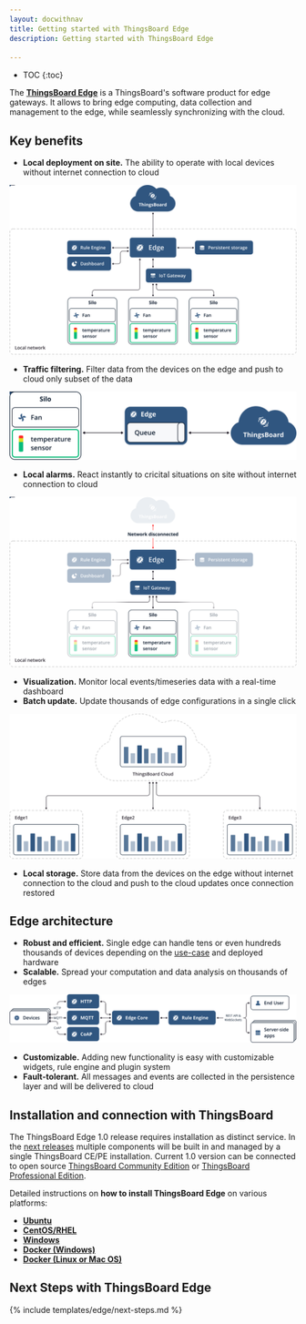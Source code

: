 ```yaml
---
layout: docwithnav
title: Getting started with ThingsBoard Edge
description: Getting started with ThingsBoard Edge

---
```


* TOC
{:toc}

The [**ThingsBoard Edge**](/products/edge/) is a ThingsBoard's software product for edge gateways. 
It allows to bring edge computing, data collection and management to the edge, while seamlessly synchronizing with the cloud. 

## Key benefits
 - **Local deployment on site.** The ability to operate with local devices without internet connection to cloud
 
 ![image](/images/edge/overview/offline_network_.svg)
 
 - **Traffic filtering.** Filter data from the devices on the edge and push to cloud only subset of the data
 
 ![image](/images/edge/overview/data_filtering.svg)
 
 - **Local alarms.** React instantly to cricital situations on site without internet connection to cloud
 
 ![image](/images/edge/overview/alarm.svg)
 
 - **Visualization.** Monitor local events/timeseries data with a real-time dashboard
 - **Batch update.** Update thousands of edge configurations in a single click

![image](/images/edge/overview/update_dashboard.svg)

 - **Local storage.** Store data from the devices on the edge without internet connection to the cloud and push to the cloud updates once connection restored

## Edge architecture

- **Robust and efficient.** Single edge can handle tens or even hundreds thousands of devices depending on the [use-case](#next-steps-with-thingsboard-edge) and deployed hardware
- **Scalable.** Spread your computation and data analysis on thousands of edges

![image](/images/edge/overview/edge_architecture.svg)

- **Customizable.** Adding new functionality is easy with customizable widgets, rule engine and plugin system
- **Fault-tolerant.** All messages and events are collected in the persistence layer and will be delivered to cloud
 
<!---
## Video Tutorial

&nbsp; 
  
<div id="video">  
    <div id="video_wrapper">
        <iframe src="https://www.youtube.com/embed/CDt-B5_JiIs" frameborder="0" allowfullscreen></iframe>
    </div>
</div>

--->

## Installation and connection with ThingsBoard

The ThingsBoard Edge 1.0 release requires installation as distinct service. 
In the [next releases](/docs/edge/roadmap.md) multiple components will be built in and managed by a single ThingsBoard CE/PE installation.
Current 1.0 version can be connected to 
open source [ThingsBoard Community Edition](/docs/user-guide/install/installation-options/)
or [ThingsBoard Professional Edition](/docs/user-guide/install/pe/installation-options/).

Detailed instructions on **how to install ThingsBoard Edge** on various platforms:
* [**Ubuntu**](/docs/edge/install/deb-installation)
* [**CentOS/RHEL**](/docs/edge/install/rhel)
* [**Windows**](/docs/edge/install/iwindows)
* [**Docker (Windows)**](/docs/edge/install/docker-windows)
* [**Docker (Linux or Mac OS)**](/docs/edge/install/docker)

## Next Steps with ThingsBoard Edge

{% include templates/edge/next-steps.md %}
